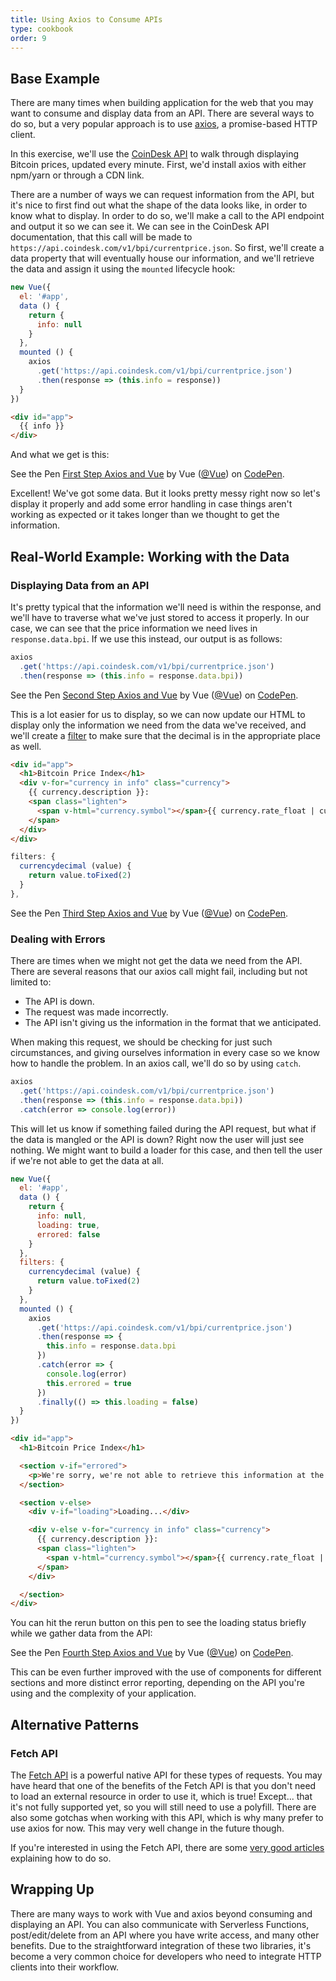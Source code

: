 ```yaml
---
title: Using Axios to Consume APIs
type: cookbook
order: 9
---
```


## Base Example

There are many times when building application for the web that you may want to consume and display data from an API. There are several ways to do so, but a very popular approach is to use [axios](https://github.com/axios/axios), a promise-based HTTP client.

In this exercise, we'll use the [CoinDesk API](https://www.coindesk.com/api/) to walk through displaying Bitcoin prices, updated every minute. First, we'd install axios with either npm/yarn or through a CDN link.

There are a number of ways we can request information from the API, but it's nice to first find out what the shape of the data looks like, in order to know what to display. In order to do so, we'll make a call to the API endpoint and output it so we can see it. We can see in the CoinDesk API documentation, that this call will be made to `https://api.coindesk.com/v1/bpi/currentprice.json`. So first, we'll create a data property that will eventually house our information, and we'll retrieve the data and assign it using the `mounted` lifecycle hook:

```js
new Vue({
  el: '#app',
  data () {
    return {
      info: null
    }
  },
  mounted () {
    axios
      .get('https://api.coindesk.com/v1/bpi/currentprice.json')
      .then(response => (this.info = response))
  }
})
```

```html
<div id="app">
  {{ info }}
</div>
```

And what we get is this:

<p data-height="350" data-theme-id="32763" data-slug-hash="80043dfdb7b90f138f5585ade1a5286f" data-default-tab="result" data-user="Vue" data-embed-version="2" data-pen-title="First Step Axios and Vue" class="codepen">See the Pen <a href="https://codepen.io/team/Vue/pen/80043dfdb7b90f138f5585ade1a5286f/">First Step Axios and Vue</a> by Vue (<a href="https://codepen.io/Vue">@Vue</a>) on <a href="https://codepen.io">CodePen</a>.</p>
<script async src="https://static.codepen.io/assets/embed/ei.js"></script>

Excellent! We've got some data. But it looks pretty messy right now so let's display it properly and add some error handling in case things aren't working as expected or it takes longer than we thought to get the information.

## Real-World Example: Working with the Data

### Displaying Data from an API

It's pretty typical that the information we'll need is within the response, and we'll have to traverse what we've just stored to access it properly. In our case, we can see that the price information we need lives in `response.data.bpi`. If we use this instead, our output is as follows:

```js
axios
  .get('https://api.coindesk.com/v1/bpi/currentprice.json')
  .then(response => (this.info = response.data.bpi))
```

<p data-height="200" data-theme-id="32763" data-slug-hash="6100b10f1b4ac2961208643560ba7d11" data-default-tab="result" data-user="Vue" data-embed-version="2" data-pen-title="Second Step Axios and Vue" class="codepen">See the Pen <a href="https://codepen.io/team/Vue/pen/6100b10f1b4ac2961208643560ba7d11/">Second Step Axios and Vue</a> by Vue (<a href="https://codepen.io/Vue">@Vue</a>) on <a href="https://codepen.io">CodePen</a>.</p>
<script async src="https://static.codepen.io/assets/embed/ei.js"></script>

This is a lot easier for us to display, so we can now update our HTML to display only the information we need from the data we've received, and we'll create a [filter](../api/#Vue-filter) to make sure that the decimal is in the appropriate place as well.

```html
<div id="app">
  <h1>Bitcoin Price Index</h1>
  <div v-for="currency in info" class="currency">
    {{ currency.description }}:
    <span class="lighten">
      <span v-html="currency.symbol"></span>{{ currency.rate_float | currencydecimal }}
    </span>
  </div>
</div>
```

```js
filters: {
  currencydecimal (value) {
    return value.toFixed(2)
  }
},
```

<p data-height="300" data-theme-id="32763" data-slug-hash="9d59319c09eaccfaf35d9e9f11990f0f" data-default-tab="result" data-user="Vue" data-embed-version="2" data-pen-title="Third Step Axios and Vue" class="codepen">See the Pen <a href="https://codepen.io/team/Vue/pen/9d59319c09eaccfaf35d9e9f11990f0f/">Third Step Axios and Vue</a> by Vue (<a href="https://codepen.io/Vue">@Vue</a>) on <a href="https://codepen.io">CodePen</a>.</p>
<script async src="https://static.codepen.io/assets/embed/ei.js"></script>

### Dealing with Errors

There are times when we might not get the data we need from the API. There are several reasons that our axios call might fail, including but not limited to:

* The API is down.
* The request was made incorrectly.
* The API isn't giving us the information in the format that we anticipated.

When making this request, we should be checking for just such circumstances, and giving ourselves information in every case so we know how to handle the problem. In an axios call, we'll do so by using `catch`.

```js
axios
  .get('https://api.coindesk.com/v1/bpi/currentprice.json')
  .then(response => (this.info = response.data.bpi))
  .catch(error => console.log(error))
```

This will let us know if something failed during the API request, but what if the data is mangled or the API is down? Right now the user will just see nothing. We might want to build a loader for this case, and then tell the user if we're not able to get the data at all.

```js
new Vue({
  el: '#app',
  data () {
    return {
      info: null,
      loading: true,
      errored: false
    }
  },
  filters: {
    currencydecimal (value) {
      return value.toFixed(2)
    }
  },
  mounted () {
    axios
      .get('https://api.coindesk.com/v1/bpi/currentprice.json')
      .then(response => {
        this.info = response.data.bpi
      })
      .catch(error => {
        console.log(error)
        this.errored = true
      })
      .finally(() => this.loading = false)
  }
})
```

```html
<div id="app">
  <h1>Bitcoin Price Index</h1>

  <section v-if="errored">
    <p>We're sorry, we're not able to retrieve this information at the moment, please try back later</p>
  </section>

  <section v-else>
    <div v-if="loading">Loading...</div>

    <div v-else v-for="currency in info" class="currency">
      {{ currency.description }}:
      <span class="lighten">
        <span v-html="currency.symbol"></span>{{ currency.rate_float | currencydecimal }}
      </span>
    </div>

  </section>
</div>
```

You can hit the rerun button on this pen to see the loading status briefly while we gather data from the API:

<p data-height="300" data-theme-id="32763" data-slug-hash="6c01922c9af3883890fd7393e8147ec4" data-default-tab="result" data-user="Vue" data-embed-version="2" data-pen-title="Fourth Step Axios and Vue" class="codepen">See the Pen <a href="https://codepen.io/team/Vue/pen/6c01922c9af3883890fd7393e8147ec4/">Fourth Step Axios and Vue</a> by Vue (<a href="https://codepen.io/Vue">@Vue</a>) on <a href="https://codepen.io">CodePen</a>.</p>
<script async src="https://static.codepen.io/assets/embed/ei.js"></script>

This can be even further improved with the use of components for different sections and more distinct error reporting, depending on the API you're using and the complexity of your application.

## Alternative Patterns

### Fetch API

The [Fetch API](https://developers.google.com/web/updates/2015/03/introduction-to-fetch) is a powerful native API for these types of requests. You may have heard that one of the benefits of the Fetch API is that you don't need to load an external resource in order to use it, which is true! Except... that it's not fully supported yet, so you will still need to use a polyfill. There are also some gotchas when working with this API, which is why many prefer to use axios for now. This may very well change in the future though.

If you're interested in using the Fetch API, there are some [very good articles](https://scotch.io/@bedakb/lets-build-type-ahead-component-with-vuejs-2-and-fetch-api) explaining how to do so.

## Wrapping Up

There are many ways to work with Vue and axios beyond consuming and displaying an API. You can also communicate with Serverless Functions, post/edit/delete from an API where you have write access, and many other benefits. Due to the straightforward integration of these two libraries, it's become a very common choice for developers who need to integrate HTTP clients into their workflow.

